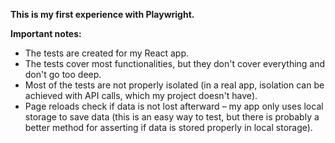 **This is my first experience with Playwright.**

**Important notes:**
- The tests are created for my React app.
- The tests cover most functionalities, but they don't cover everything and don't go too deep.
- Most of the tests are not properly isolated (in a real app, isolation can be achieved with API calls, which my project doesn't have).
- Page reloads check if data is not lost afterward – my app only uses local storage to save data (this is an easy way to test, but there is probably a better method for asserting if data is stored properly in local storage).
